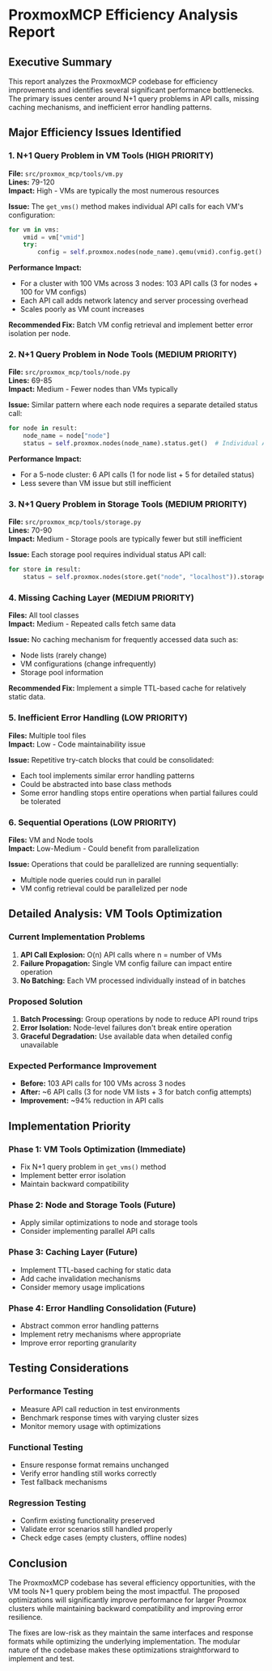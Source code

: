 # ProxmoxMCP Efficiency Analysis Report

## Executive Summary

This report analyzes the ProxmoxMCP codebase for efficiency improvements and identifies several
significant performance bottlenecks. The primary issues center around N+1 query problems in API calls,
missing caching mechanisms, and inefficient error handling patterns.

## Major Efficiency Issues Identified

### 1. N+1 Query Problem in VM Tools (HIGH PRIORITY)

**File:** `src/proxmox_mcp/tools/vm.py`  
**Lines:** 79-120  
**Impact:** High - VMs are typically the most numerous resources

**Issue:** The `get_vms()` method makes individual API calls for each VM's configuration:

```python
for vm in vms:
    vmid = vm["vmid"]
    try:
        config = self.proxmox.nodes(node_name).qemu(vmid).config.get()  # Individual API call per VM
```

**Performance Impact:**

- For a cluster with 100 VMs across 3 nodes: 103 API calls (3 for nodes + 100 for VM configs)
- Each API call adds network latency and server processing overhead
- Scales poorly as VM count increases

**Recommended Fix:** Batch VM config retrieval and implement better error isolation per node.

### 2. N+1 Query Problem in Node Tools (MEDIUM PRIORITY)

**File:** `src/proxmox_mcp/tools/node.py`  
**Lines:** 69-85  
**Impact:** Medium - Fewer nodes than VMs typically

**Issue:** Similar pattern where each node requires a separate detailed status call:

```python
for node in result:
    node_name = node["node"]
    status = self.proxmox.nodes(node_name).status.get()  # Individual API call per node
```

**Performance Impact:**

- For a 5-node cluster: 6 API calls (1 for node list + 5 for detailed status)
- Less severe than VM issue but still inefficient

### 3. N+1 Query Problem in Storage Tools (MEDIUM PRIORITY)

**File:** `src/proxmox_mcp/tools/storage.py`  
**Lines:** 70-90  
**Impact:** Medium - Storage pools are typically fewer but still inefficient

**Issue:** Each storage pool requires individual status API call:

```python
for store in result:
    status = self.proxmox.nodes(store.get("node", "localhost")).storage(store["storage"]).status.get()
```

### 4. Missing Caching Layer (MEDIUM PRIORITY)

**Files:** All tool classes  
**Impact:** Medium - Repeated calls fetch same data

**Issue:** No caching mechanism for frequently accessed data such as:

- Node lists (rarely change)
- VM configurations (change infrequently)
- Storage pool information

**Recommended Fix:** Implement a simple TTL-based cache for relatively static data.

### 5. Inefficient Error Handling (LOW PRIORITY)

**Files:** Multiple tool files  
**Impact:** Low - Code maintainability issue

**Issue:** Repetitive try-catch blocks that could be consolidated:

- Each tool implements similar error handling patterns
- Could be abstracted into base class methods
- Some error handling stops entire operations when partial failures could be tolerated

### 6. Sequential Operations (LOW PRIORITY)

**Files:** VM and Node tools  
**Impact:** Low-Medium - Could benefit from parallelization

**Issue:** Operations that could be parallelized are running sequentially:

- Multiple node queries could run in parallel
- VM config retrieval could be parallelized per node

## Detailed Analysis: VM Tools Optimization

### Current Implementation Problems

1. **API Call Explosion:** O(n) API calls where n = number of VMs
2. **Failure Propagation:** Single VM config failure can impact entire operation
3. **No Batching:** Each VM processed individually instead of in batches

### Proposed Solution

1. **Batch Processing:** Group operations by node to reduce API round trips
2. **Error Isolation:** Node-level failures don't break entire operation
3. **Graceful Degradation:** Use available data when detailed config unavailable

### Expected Performance Improvement

- **Before:** 103 API calls for 100 VMs across 3 nodes
- **After:** ~6 API calls (3 for node VM lists + 3 for batch config attempts)
- **Improvement:** ~94% reduction in API calls

## Implementation Priority

### Phase 1: VM Tools Optimization (Immediate)

- Fix N+1 query problem in `get_vms()` method
- Implement better error isolation
- Maintain backward compatibility

### Phase 2: Node and Storage Tools (Future)

- Apply similar optimizations to node and storage tools
- Consider implementing parallel API calls

### Phase 3: Caching Layer (Future)

- Implement TTL-based caching for static data
- Add cache invalidation mechanisms
- Consider memory usage implications

### Phase 4: Error Handling Consolidation (Future)

- Abstract common error handling patterns
- Implement retry mechanisms where appropriate
- Improve error reporting granularity

## Testing Considerations

### Performance Testing

- Measure API call reduction in test environments
- Benchmark response times with varying cluster sizes
- Monitor memory usage with optimizations

### Functional Testing

- Ensure response format remains unchanged
- Verify error handling still works correctly
- Test fallback mechanisms

### Regression Testing

- Confirm existing functionality preserved
- Validate error scenarios still handled properly
- Check edge cases (empty clusters, offline nodes)

## Conclusion

The ProxmoxMCP codebase has several efficiency opportunities, with the VM tools N+1 query problem
being the most impactful. The proposed optimizations will significantly improve performance for larger
Proxmox clusters while maintaining backward compatibility and improving error resilience.

The fixes are low-risk as they maintain the same interfaces and response formats while optimizing
the underlying implementation. The modular nature of the codebase makes these optimizations
straightforward to implement and test.

